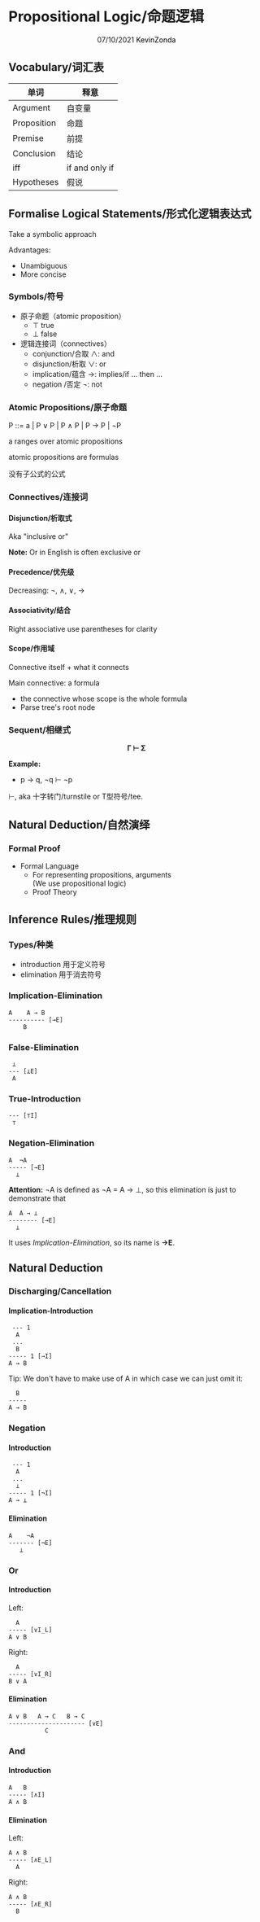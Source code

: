# Propositional Logic/命题逻辑

<center>
<span>07/10/2021</span>
<a style="text-decoration:none; color: black;" href="https://github.com/KevinZonda">KevinZonda</a>
</center>

## Vocabulary/词汇表

| 单词         | 释意            |
| ----------- | -------------- |
| Argument    | 自变量          |
| Proposition | 命题            |
| Premise     | 前提            |
| Conclusion  | 结论            |
| iff         | if and only if |
| Hypotheses  | 假说            |

## Formalise Logical Statements/形式化逻辑表达式

Take a symbolic approach

Advantages:

- Unambiguous
- More concise

### Symbols/符号

- 原子命题（atomic proposition）  
  - ⊤ true
  - ⊥ false
- 逻辑连接词（connectives）
  - conjunction/合取 ∧: and
  - disjunction/析取 ∨: or
  - implication/蕴含 →: implies/if ... then ...
  - negation   /否定 ¬: not

### Atomic Propositions/原子命题

P ::= a | P ∨ P | P ∧ P | P → P | ¬P

a ranges over atomic propositions

atomic propositions are formulas

没有子公式的公式

### Connectives/连接词

#### Disjunction/析取式

Aka "inclusive or"

**Note:** Or in English is often exclusive or

#### Precedence/优先级

Decreasing: ¬, ∧, ∨, →

#### Associativity/结合

Right associative
use parentheses for clarity

#### Scope/作用域

Connective itself + what it connects

Main connective: a formula
- the connective whose scope is the whole formula
- Parse tree's root node

### Sequent/相继式

<center><strong>
Γ ⊢ Σ
</strong></center>

**Example:**

- p → q, ¬q ⊢ ¬p

⊢, aka 十字转门/turnstile or T型符号/tee.

## Natural Deduction/自然演绎

### Formal Proof

- Formal Language
  - For representing propositions, arguments  
    (We use propositional logic)
  - Proof Theory

## Inference Rules/推理规则

### Types/种类

- introduction 用于定义符号
- elimination 用于消去符号

### Implication-Elimination

```
A    A → B
---------- [→E]
    B
```

### False-Elimination

```
 ⊥
--- [⊥E]
 A
```

### True-Introduction

```
--- [⊤I]
 ⊤
```

### Negation-Elimination

```
A  ¬A 
----- [→E]
  ⊥
```

**Attention:** ¬A is defined as ¬A = A → ⊥,  so this elimination is just to demonstrate that

```
A  A → ⊥
-------- [→E]
  ⊥
```

It uses *Implication-Elimination*, so its name is **→E**.

## Natural Deduction

### Discharging/Cancellation

#### Implication-Introduction

```
 --- 1
  A
 ...
  B
----- 1 [→I]
A → B
```

Tip: We don't have to make use of A in which case we can just omit it:

```
  B
-----
A → B
```

### Negation

#### Introduction

```
 --- 1
  A
 ...
  ⊥
----- 1 [¬I]
A → ⊥
```

#### Elimination

```
A    ¬A
------- [¬E]
   ⊥
```

### Or

#### Introduction

Left:

```
  A
----- [∨I_L]
A ∨ B
```

Right:

```
  A
----- [∨I_R]
B ∨ A
```

#### Elimination

```
A ∨ B   A → C   B → C
--------------------- [∨E]
          C
```

### And

#### Introduction

```
A   B
----- [∧I]
A ∧ B
```

#### Elimination

Left:

```
A ∧ B
----- [∧E_L]
  A
```

Right:

```
A ∧ B
----- [∧E_R]
  B
```